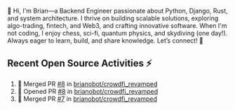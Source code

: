 👋 Hi, I'm Brian—a Backend Engineer passionate about Python, Django, Rust, and system architecture. I thrive on building scalable solutions, exploring algo-trading, fintech, and Web3, and crafting innovative software. When I'm not coding, I enjoy chess, sci-fi, quantum physics, and skydiving (one day!). Always eager to learn, build, and share knowledge. Let’s connect! 🚀

## Recent Open Source Activities ⚡️
<!--START_SECTION:activity-->
1. 🎉 Merged PR [#8](https://github.com/brianobot/crowdfi_revamped/pull/8) in [brianobot/crowdfi_revamped](https://github.com/brianobot/crowdfi_revamped)
2. 💪 Opened PR [#8](https://github.com/brianobot/crowdfi_revamped/pull/8) in [brianobot/crowdfi_revamped](https://github.com/brianobot/crowdfi_revamped)
3. 🎉 Merged PR [#7](https://github.com/brianobot/crowdfi_revamped/pull/7) in [brianobot/crowdfi_revamped](https://github.com/brianobot/crowdfi_revamped)
<!--END_SECTION:activity-->

<!--
brianobot/brianobot is a ✨ special ✨ repository because its `README.md` (this file) appears on your GitHub profile.
You can click the Preview link to take a look at your changes.
--->
